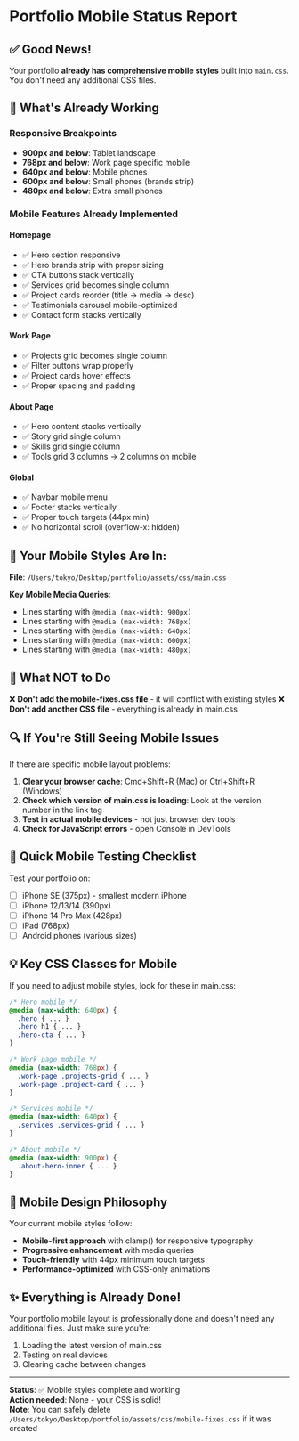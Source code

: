 # Portfolio Mobile Status Report

## ✅ Good News!

Your portfolio **already has comprehensive mobile styles** built into `main.css`. You don't need any additional CSS files.

## 📱 What's Already Working

### Responsive Breakpoints
- **900px and below**: Tablet landscape
- **768px and below**: Work page specific mobile
- **640px and below**: Mobile phones  
- **600px and below**: Small phones (brands strip)
- **480px and below**: Extra small phones

### Mobile Features Already Implemented

#### Homepage
- ✅ Hero section responsive
- ✅ Hero brands strip with proper sizing
- ✅ CTA buttons stack vertically
- ✅ Services grid becomes single column
- ✅ Project cards reorder (title → media → desc)
- ✅ Testimonials carousel mobile-optimized
- ✅ Contact form stacks vertically

#### Work Page  
- ✅ Projects grid becomes single column
- ✅ Filter buttons wrap properly
- ✅ Project cards hover effects
- ✅ Proper spacing and padding

#### About Page
- ✅ Hero content stacks vertically
- ✅ Story grid single column
- ✅ Skills grid single column
- ✅ Tools grid 3 columns → 2 columns on mobile

#### Global
- ✅ Navbar mobile menu
- ✅ Footer stacks vertically
- ✅ Proper touch targets (44px min)
- ✅ No horizontal scroll (overflow-x: hidden)

## 🎯 Your Mobile Styles Are In:

**File**: `/Users/tokyo/Desktop/portfolio/assets/css/main.css`

**Key Mobile Media Queries**:
- Lines starting with `@media (max-width: 900px)`
- Lines starting with `@media (max-width: 768px)`
- Lines starting with `@media (max-width: 640px)`
- Lines starting with `@media (max-width: 600px)`
- Lines starting with `@media (max-width: 480px)`

## 🚫 What NOT to Do

❌ **Don't add the mobile-fixes.css file** - it will conflict with existing styles
❌ **Don't add another CSS file** - everything is already in main.css

## 🔍 If You're Still Seeing Mobile Issues

If there are specific mobile layout problems:

1. **Clear your browser cache**: Cmd+Shift+R (Mac) or Ctrl+Shift+R (Windows)
2. **Check which version of main.css is loading**: Look at the version number in the link tag
3. **Test in actual mobile devices** - not just browser dev tools
4. **Check for JavaScript errors** - open Console in DevTools

## 📝 Quick Mobile Testing Checklist

Test your portfolio on:
- [ ] iPhone SE (375px) - smallest modern iPhone
- [ ] iPhone 12/13/14 (390px)
- [ ] iPhone 14 Pro Max (428px)
- [ ] iPad (768px)  
- [ ] Android phones (various sizes)

## 💡 Key CSS Classes for Mobile

If you need to adjust mobile styles, look for these in main.css:

```css
/* Hero mobile */
@media (max-width: 640px) {
  .hero { ... }
  .hero h1 { ... }
  .hero-cta { ... }
}

/* Work page mobile */
@media (max-width: 768px) {
  .work-page .projects-grid { ... }
  .work-page .project-card { ... }
}

/* Services mobile */
@media (max-width: 640px) {
  .services .services-grid { ... }
}

/* About mobile */
@media (max-width: 900px) {
  .about-hero-inner { ... }
}
```

## 🎨 Mobile Design Philosophy

Your current mobile styles follow:
- **Mobile-first approach** with clamp() for responsive typography
- **Progressive enhancement** with media queries
- **Touch-friendly** with 44px minimum touch targets
- **Performance-optimized** with CSS-only animations

## ✨ Everything is Already Done!

Your portfolio mobile layout is professionally done and doesn't need any additional files. Just make sure you're:

1. Loading the latest version of main.css
2. Testing on real devices
3. Clearing cache between changes

---

**Status**: ✅ Mobile styles complete and working  
**Action needed**: None - your CSS is solid!  
**Note**: You can safely delete `/Users/tokyo/Desktop/portfolio/assets/css/mobile-fixes.css` if it was created
